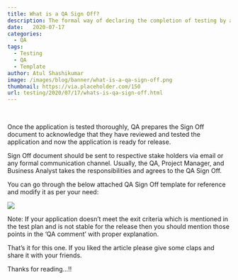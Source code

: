 ```yaml
---
title: What is a QA Sign Off?
description: The formal way of declaring the completion of testing by a QA is Sign Off.
date:   2020-07-17
categories:
  - QA
tags:
  - Testing
  - QA
  - Template
author: Atul Shashikumar
image: /images/blog/banner/what-is-a-qa-sign-off.png
thumbnail: https://via.placeholder.com/150
url: testing/2020/07/17/whats-is-qa-sign-off.html
---
```


&nbsp;

Once the application is tested thoroughly, QA prepares the Sign Off document to acknowledge that they have reviewed and tested the application and now the application is ready for release.

Sign Off document should be sent to respective stake holders via email or any formal communication channel. Usually, the QA, Project Manager, and Business Analyst takes the responsibilities and agrees to the QA Sign Off.

You can go through the below attached QA Sign Off template for reference and modify it as per your need:

![](https://cdn-images-1.medium.com/max/2216/1*EPWpIM0MHc_yz6rY7ruQUQ.jpeg)

Note: If your application doesn’t meet the exit criteria which is mentioned in the test plan and is not stable for the release then you should mention those points in the ‘QA comment’ with proper explanation.

That’s it for this one. If you liked the article please give some claps and share it with your friends.

Thanks for reading…!!
